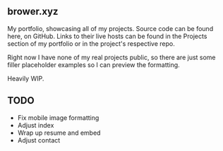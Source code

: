 ## brower.xyz

My portfolio, showcasing all of my projects. Source code can be found here, on GitHub. Links to their live hosts can be found in the Projects section of my portfolio or in the project's respective repo.

Right now I have none of my real projects public, so there are just some filler placeholder examples so I can preview the formatting.

Heavily WIP.

## TODO
* Fix mobile image formatting
* Adjust index
* Wrap up resume and embed
* Adjust contact

